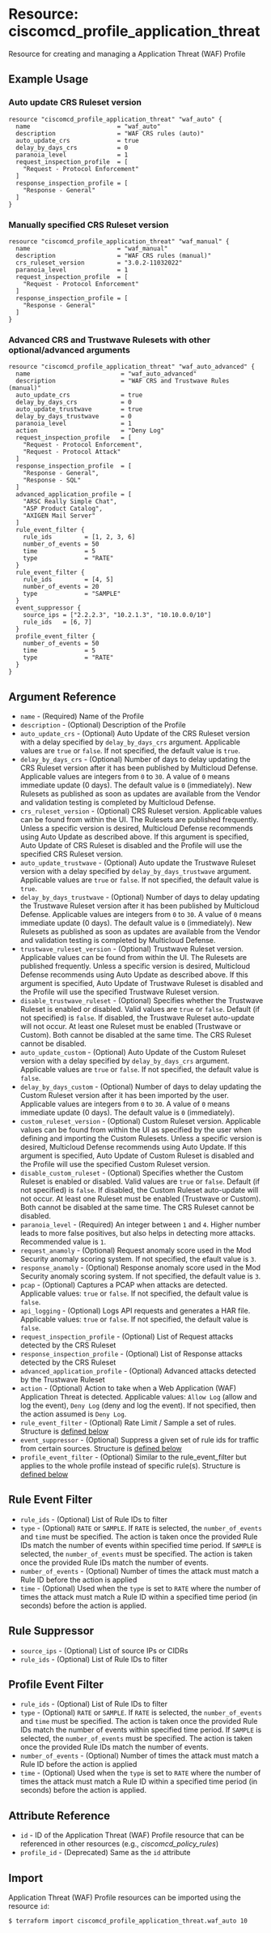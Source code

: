 # Resource: ciscomcd_profile_application_threat
Resource for creating and managing a Application Threat (WAF) Profile

## Example Usage

### Auto update CRS Ruleset version
```hcl
resource "ciscomcd_profile_application_threat" "waf_auto" {
  name                        = "waf_auto"
  description                 = "WAF CRS rules (auto)"
  auto_update_crs             = true
  delay_by_days_crs           = 0
  paranoia_level              = 1
  request_inspection_profile  = [
    "Request - Protocol Enforcement"
  ]
  response_inspection_profile = [
    "Response - General"
  ]
}
```

### Manually specified CRS Ruleset version
```hcl
resource "ciscomcd_profile_application_threat" "waf_manual" {
  name                        = "waf_manual"
  description                 = "WAF CRS rules (manual)"
  crs_ruleset_version         = "3.0.2-11032022"
  paranoia_level              = 1
  request_inspection_profile  = [
    "Request - Protocol Enforcement"
  ]
  response_inspection_profile = [
    "Response - General"
  ]
}
```

### Advanced CRS and Trustwave Rulesets with other optional/advanced arguments
```hcl
resource "ciscomcd_profile_application_threat" "waf_auto_advanced" {
  name                         = "waf_auto_advanced"
  description                  = "WAF CRS and Trustwave Rules (manual)"
  auto_update_crs              = true
  delay_by_days_crs            = 0
  auto_update_trustwave        = true
  delay_by_days_trustwave      = 0
  paranoia_level               = 1
  action                       = "Deny Log"
  request_inspection_profile   = [
    "Request - Protocol Enforcement",
    "Request - Protocol Attack"
  ]
  response_inspection_profile  = [
    "Response - General",
    "Response - SQL"
  ]
  advanced_application_profile = [
    "ARSC Really Simple Chat",
    "ASP Product Catalog",
    "AXIGEN Mail Server"
  ]
  rule_event_filter {
    rule_ids         = [1, 2, 3, 6]
    number_of_events = 50
    time             = 5
    type             = "RATE"
  }
  rule_event_filter {
    rule_ids         = [4, 5]
    number_of_events = 20
    type             = "SAMPLE"
  }
  event_suppressor {
    source_ips = ["2.2.2.3", "10.2.1.3", "10.10.0.0/10"]
    rule_ids   = [6, 7]
  }
  profile_event_filter {
    number_of_events = 50
    time             = 5
    type             = "RATE"
  }
}
```

## Argument Reference
* `name` - (Required) Name of the Profile
* `description` - (Optional) Description of the Profile
* `auto_update_crs` - (Optional) Auto Update of the CRS Ruleset version with a delay specified by `delay_by_days_crs` argument. Applicable values are `true` or `false`.  If not specified, the default value is `true`.
* `delay_by_days_crs` - (Optional) Number of days to delay updating the CRS Ruleset version after it has been published by Multicloud Defense. Applicable values are integers from `0` to `30`.  A value of `0` means immediate update (0 days). The default value is `0` (immediately). New Rulesets as published as soon as updates are available from the Vendor and validation testing is completed by Multicloud Defense.
* `crs_ruleset_version` - (Optional) CRS Ruleset version. Applicable values can be found from within the UI. The Rulesets are published frequently. Unless a specific version is desired, Multicloud Defense recommends using Auto Update as described above. If this argument is specified, Auto Update of CRS Ruleset is disabled and the Profile will use the specified CRS Ruleset version.
* `auto_update_trustwave` - (Optional) Auto update the Trustwave Ruleset version with a delay specified by `delay_by_days_trustwave` argument. Applicable values are `true` or `false`.  If not specified, the default value is `true`.
* `delay_by_days_trustwave` - (Optional) Number of days to delay updating the Trustwave Ruleset version after it has been published by Multicloud Defense. Applicable values are integers from `0` to `30`.  A value of `0` means immediate update (0 days). The default value is `0` (immediately). New Rulesets as published as soon as updates are available from the Vendor and validation testing is completed by Multicloud Defense.
* `trustwave_ruleset_version` - (Optional) Trustwave Ruleset version. Applicable values can be found from within the UI. The Rulesets are published frequently. Unless a specific version is desired, Multicloud Defense recommends using Auto Update as described above. If this argument is specified, Auto Update of Trustwave Ruleset is disabled and the Profile will use the specified Trustwave Ruleset version.
* `disable_trustwave_ruleset` - (Optional) Specifies whether the Trustwave Ruleset is enabled or disabled.  Valid values are `true` or `false`.  Default (if not specified) is `false`.  If disabled, the Trustwave Ruleset auto-update will not occur.  At least one Ruleset must be enabled (Trustwave or Custom). Both cannot be disabled at the same time.  The CRS Ruleset cannot be disabled.
* `auto_update_custom` - (Optional) Auto Update of the Custom Ruleset version with a delay specified by `delay_by_days_crs` argument. Applicable values are `true` or `false`.  If not specified, the default value is `false`.
* `delay_by_days_custom` - (Optional) Number of days to delay updating the Custom Ruleset version after it has been imported by the user. Applicable values are integers from `0` to `30`.  A value of `0` means immediate update (0 days). The default value is `0` (immediately).
* `custom_ruleset_version` - (Optional) Custom Ruleset version. Applicable values can be found from within the UI as specified by the user when defining and importing the Custom Rulesets. Unless a specific version is desired, Multicloud Defense recommends using Auto Update. If this argument is specified, Auto Update of Custom Ruleset is disabled and the Profile will use the specified Custom Ruleset version.
* `disable_custom_ruleset` - (Optional) Specifies whether the Custom Ruleset is enabled or disabled.  Valid values are `true` or `false`.  Default (if not specified) is `false`.  If disabled, the Custom Ruleset auto-update will not occur.  At least one Ruleset must be enabled (Trustwave or Custom). Both cannot be disabled at the same time.  The CRS Ruleset cannot be disabled.
* `paranoia_level` - (Required) An integer between `1` and `4`. Higher number leads to more false positives, but also helps in detecting more attacks. Recommended value is `1`.
* `request_anamoly` - (Optional) Request anomaly score used in the Mod Security anomaly scoring system. If not specified, the efault value is `3`.
* `response_anamoly` - (Optional) Response anomaly score used in the Mod Security anomaly scoring system. If not specified, the default value is `3`.
* `pcap` - (Optional) Captures a PCAP when attacks are detected.  Applicable values: `true` or `false`. If not specified, the default value is `false`.
* `api_logging` - (Optional) Logs API requests and generates a HAR file.  Applicable values: `true` or `false`. If not specified, the default value is `false`.
* `request_inspection_profile` - (Optional) List of Request attacks detected by the CRS Ruleset
* `response_inspection_profile` - (Optional) List of Response attacks detected by the CRS Ruleset
* `advanced_application_profile` - (Optional) Advanced attacks detected by the Trustwave Ruleset
* `action` - (Optional) Action to take when a Web Application (WAF) Application Threat is detected. Applicable values: `Allow Log` (allow and log the event), `Deny Log` (deny and log the event).  If not specified, then the action assumed is `Deny Log`.
* `rule_event_filter` - (Optional) Rate Limit / Sample a set of rules. Structure is [defined below](#rule-event-filter)
* `event_suppressor` - (Optional) Suppress a given set of rule ids for traffic from certain sources. Structure is [defined below](#event-suppressor)
* `profile_event_filter` - (Optional) Similar to the rule_event_filter but applies to the whole profile instead of specific rule(s). Structure is [defined below](#profile-event-filter)

## Rule Event Filter
* `rule_ids` - (Optional) List of Rule IDs to filter
* `type` - (Optional) `RATE` or `SAMPLE`. If `RATE` is selected, the `number_of_events` and `time` must be specified. The action is taken once the provided Rule IDs match the number of events within specified time period.  If `SAMPLE` is selected, the `number_of_events` must be specified.  The action is taken once the provided Rule IDs match the number of events.
* `number_of_events` - (Optional) Number of times the attack must match a Rule ID before the action is applied
* `time` - (Optional) Used when the `type` is set to `RATE` where the number of times the attack must match a Rule ID within a specified time period (in seconds) before the action is applied.

## Rule Suppressor
* `source_ips` - (Optional) List of source IPs or CIDRs
* `rule_ids` - (Optional) List of Rule IDs to filter

## Profile Event Filter
* `rule_ids` - (Optional) List of Rule IDs to filter
* `type` - (Optional) `RATE` or `SAMPLE`. If `RATE` is selected, the `number_of_events` and `time` must be specified. The action is taken once the provided Rule IDs match the number of events within specified time period.  If `SAMPLE` is selected, the `number_of_events` must be specified.  The action is taken once the provided Rule IDs match the number of events.
* `number_of_events` - (Optional) Number of times the attack must match a Rule ID before the action is applied
* `time` - (Optional) Used when the `type` is set to `RATE` where the number of times the attack must match a Rule ID within a specified time period (in seconds) before the action is applied.

## Attribute Reference
* `id` - ID of the Application Threat (WAF) Profile resource that can be referenced in other resources (e.g., *ciscomcd_policy_rules*)
* `profile_id` - (Deprecated) Same as the `id` attribute

## Import
Application Threat (WAF) Profile resources can be imported using the resource `id`:

```hcl
$ terraform import ciscomcd_profile_application_threat.waf_auto 10
```
